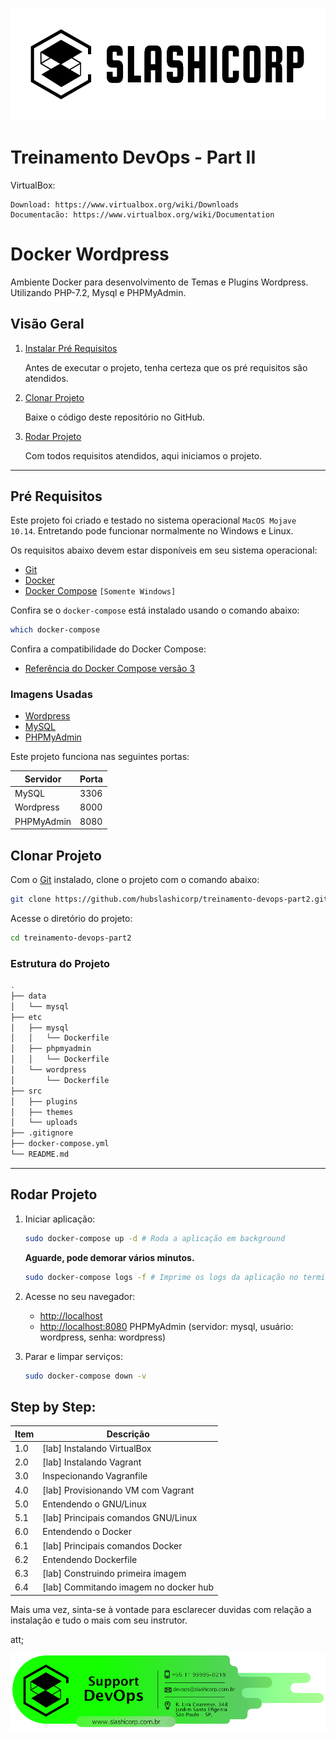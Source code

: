 ![UML](img/LogotipoSlashicorp.png)

# Treinamento DevOps - Part II

VirtualBox:
```
Download: https://www.virtualbox.org/wiki/Downloads
Documentacão: https://www.virtualbox.org/wiki/Documentation
```

# Docker Wordpress

Ambiente Docker para desenvolvimento de Temas e Plugins Wordpress. Utilizando PHP-7.2, Mysql e PHPMyAdmin.

## Visão Geral

1. [Instalar Pré Requisitos](#pre-requisitos)

    Antes de executar o projeto, tenha certeza que os pré requisitos são atendidos.

2. [Clonar Projeto](#clonar-projeto)

    Baixe o código deste repositório no GitHub. 

3. [Rodar Projeto](#rodar-projeto)

    Com todos requisitos atendidos, aqui iniciamos o projeto.

___

## Pré Requisitos

Este projeto foi criado e testado no sistema operacional `MacOS Mojave 10.14`. Entretando pode funcionar normalmente no Windows e Linux.

Os requisitos abaixo devem estar disponíveis em seu sistema operacional:

* [Git](https://git-scm.com/downloads)
* [Docker](https://docs.docker.com/engine/installation/)
* [Docker Compose](https://docs.docker.com/compose/install/) `[Somente Windows]`

Confira se o `docker-compose` está instalado usando o comando abaixo: 

```sh
which docker-compose
```

Confira a compatibilidade do Docker Compose:

* [Referência do Docker Compose versão 3](https://docs.docker.com/compose/compose-file/)

### Imagens Usadas

* [Wordpress](https://hub.docker.com/_/wordpress/)
* [MySQL](https://hub.docker.com/_/mysql/)
* [PHPMyAdmin](https://hub.docker.com/r/phpmyadmin/phpmyadmin/)

Este projeto funciona nas seguintes portas:

| Servidor   | Porta |
|------------|-------|
| MySQL      | 3306  |
| Wordpress  | 8000  |
| PHPMyAdmin | 8080  |



## Clonar Projeto

Com o [Git](http://git-scm.com/book/en/v2/Getting-Started-Installing-Git) instalado, clone o projeto com o comando abaixo:

```sh
git clone https://github.com/hubslashicorp/treinamento-devops-part2.git
```

Acesse o diretório do projeto:

```sh
cd treinamento-devops-part2
```

### Estrutura do Projeto

```sh
.
├── data
│   └── mysql
├── etc
│   ├── mysql
│   │   └── Dockerfile
│   ├── phpmyadmin
│   │   └── Dockerfile
│   └── wordpress
│       └── Dockerfile
├── src
│   ├── plugins
│   ├── themes
│   └── uploads
├── .gitignore
├── docker-compose.yml
└── README.md
```

___

## Rodar Projeto

1. Iniciar aplicação:

    ```sh
    sudo docker-compose up -d # Roda a aplicação em background
    ```

    **Aguarde, pode demorar vários minutos.**

    ```sh
    sudo docker-compose logs -f # Imprime os logs da aplicação no terminal
    ```

2. Acesse no seu navegador:

    * [http://localhost](http://localhost/)
    * [http://localhost:8080](http://localhost:8080/) PHPMyAdmin (servidor: mysql, usuário: wordpress, senha: wordpress)

4. Parar e limpar serviços:

    ```sh
    sudo docker-compose down -v
    ```


## Step by Step:

| Item  | Descrição                                |
|-------|------------------------------------------|
|  1.0  |   [lab] Instalando VirtualBox            |
|  2.0  |   [lab] Instalando Vagrant               |
|  3.0  |   Inspecionando Vagranfile               |
|  4.0  |   [lab] Provisionando VM com Vagrant     |
|  5.0  |   Entendendo o GNU/Linux                 |
|  5.1  |   [lab] Principais comandos GNU/Linux    |
|  6.0  |   Entendendo o Docker                    |
|  6.1  |   [lab] Principais comandos Docker       |
|  6.2  |   Entendendo Dockerfile                  |
|  6.3  |   [lab] Construindo primeira imagem      |
|  6.4  |   [lab] Commitando imagem no docker hub  |


Mais uma vez, sinta-se à vontade para esclarecer duvidas com relação a instalação e tudo o mais
com seu instrutor.

att;

![UML](img/SlashiCorpSig.png)